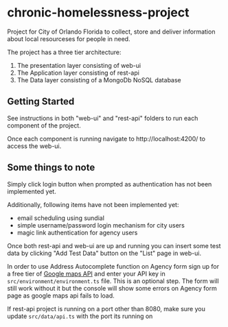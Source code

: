 # chronic-homelessness-project
Project for City of Orlando Florida to collect, store and deliver information about local resourceses for people in need.

The project has a three tier architecture:
1. The presentation layer consisting of web-ui
2. The Application layer consisting of rest-api
3. The Data layer consisting of a MongoDb NoSQL database

## Getting Started
See instructions in both "web-ui" and "rest-api" folders to run each component of the project.

Once each component is running navigate to http://localhost:4200/ to access the web-ui. 

## Some things to note

Simply click login button when prompted as authentication has not been implemented yet.

Additionally, following items have not been implemented yet:
- email scheduling using sundial
- simple username/password login mechanism for city users
- magic link authentication for agency users

Once both rest-api and web-ui are up and running you can insert some test data by clicking "Add Test Data" button on the "List" page in web-ui.

In order to use Address Autocomplete function on Agency form sign up for a free tier of [Google maps API](https://developers.google.com/maps) and enter your API key in `src/environment/environment.ts` file. This is an optional step. The form will still work without it but the console will show some errors on Agency form page as google maps api fails to load.

If rest-api project is running on a port other than 8080, make sure you update `src/data/api.ts` with the port its running on